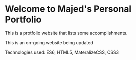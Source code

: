# Welcome to Majed's Personal Portfolio

This is a protfolio website that lists some accomplishments. 

This is an on-going website being updated

Technologies used: 
ES6, HTML5, MateralizeCSS, CSS3

